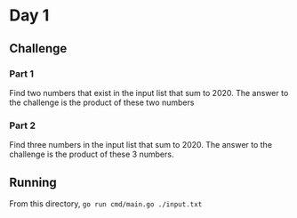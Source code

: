 # Day 1

## Challenge

### Part 1

Find two numbers that exist in the input list that sum to 2020. The answer to the challenge is the product of these two numbers

### Part 2

Find three numbers in the input list that sum to 2020. The answer to the challenge is the product of these 3 numbers.

## Running

From this directory, `go run cmd/main.go ./input.txt`
